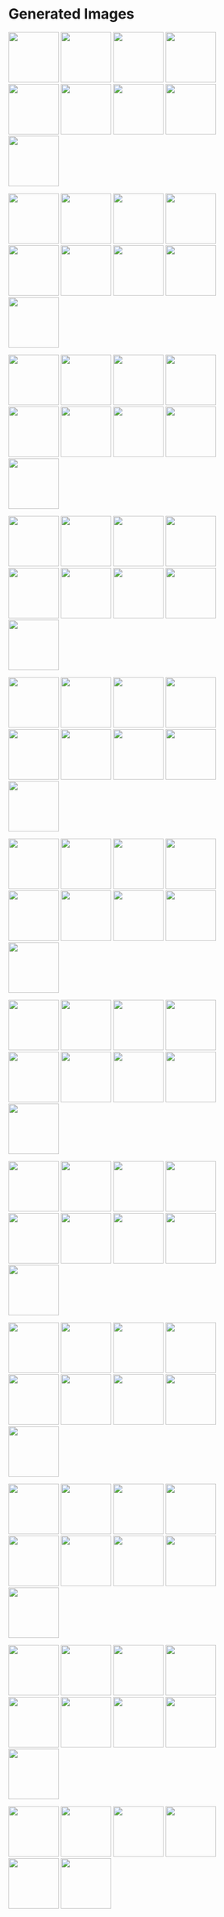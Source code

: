 # Generated Images



<img src="2025_10_15_01.webp" width="100"/> <img src="2025_10_15_02.webp" width="100"/> <img src="2025_10_15_03.webp" width="100"/> <img src="2025_10_15_04.webp" width="100"/> <img src="2025_10_15_05.webp" width="100"/> <img src="2025_10_15_06.webp" width="100"/> <img src="2025_10_15_07.webp" width="100"/> <img src="2025_10_15_08.webp" width="100"/> <img src="2025_10_15_09.webp" width="100"/>

<img src="2025_10_15_10.webp" width="100"/> <img src="2025_10_15_100.webp" width="100"/> <img src="2025_10_15_101.webp" width="100"/> <img src="2025_10_15_102.webp" width="100"/> <img src="2025_10_15_103.webp" width="100"/> <img src="2025_10_15_104.webp" width="100"/> <img src="2025_10_15_105.webp" width="100"/> <img src="2025_10_15_11.webp" width="100"/> <img src="2025_10_15_12.webp" width="100"/>

<img src="2025_10_15_13.webp" width="100"/> <img src="2025_10_15_14.webp" width="100"/> <img src="2025_10_15_15.webp" width="100"/> <img src="2025_10_15_16.webp" width="100"/> <img src="2025_10_15_17.webp" width="100"/> <img src="2025_10_15_18.webp" width="100"/> <img src="2025_10_15_19.webp" width="100"/> <img src="2025_10_15_20.webp" width="100"/> <img src="2025_10_15_21.webp" width="100"/>

<img src="2025_10_15_22.webp" width="100"/> <img src="2025_10_15_23.webp" width="100"/> <img src="2025_10_15_24.webp" width="100"/> <img src="2025_10_15_25.webp" width="100"/> <img src="2025_10_15_26.webp" width="100"/> <img src="2025_10_15_27.webp" width="100"/> <img src="2025_10_15_28.webp" width="100"/> <img src="2025_10_15_29.webp" width="100"/> <img src="2025_10_15_30.webp" width="100"/>

<img src="2025_10_15_31.webp" width="100"/> <img src="2025_10_15_32.webp" width="100"/> <img src="2025_10_15_33.webp" width="100"/> <img src="2025_10_15_34.webp" width="100"/> <img src="2025_10_15_35.webp" width="100"/> <img src="2025_10_15_36.webp" width="100"/> <img src="2025_10_15_37.webp" width="100"/> <img src="2025_10_15_38.webp" width="100"/> <img src="2025_10_15_39.webp" width="100"/>

<img src="2025_10_15_40.webp" width="100"/> <img src="2025_10_15_41.webp" width="100"/> <img src="2025_10_15_42.webp" width="100"/> <img src="2025_10_15_43.webp" width="100"/> <img src="2025_10_15_44.webp" width="100"/> <img src="2025_10_15_45.webp" width="100"/> <img src="2025_10_15_46.webp" width="100"/> <img src="2025_10_15_47.webp" width="100"/> <img src="2025_10_15_48.webp" width="100"/>

<img src="2025_10_15_49.webp" width="100"/> <img src="2025_10_15_50.webp" width="100"/> <img src="2025_10_15_51.webp" width="100"/> <img src="2025_10_15_52.webp" width="100"/> <img src="2025_10_15_53.webp" width="100"/> <img src="2025_10_15_54.webp" width="100"/> <img src="2025_10_15_55.webp" width="100"/> <img src="2025_10_15_56.webp" width="100"/> <img src="2025_10_15_57.webp" width="100"/>

<img src="2025_10_15_58.webp" width="100"/> <img src="2025_10_15_59.webp" width="100"/> <img src="2025_10_15_60.webp" width="100"/> <img src="2025_10_15_61.webp" width="100"/> <img src="2025_10_15_62.webp" width="100"/> <img src="2025_10_15_63.webp" width="100"/> <img src="2025_10_15_64.webp" width="100"/> <img src="2025_10_15_65.webp" width="100"/> <img src="2025_10_15_66.webp" width="100"/>

<img src="2025_10_15_67.webp" width="100"/> <img src="2025_10_15_68.webp" width="100"/> <img src="2025_10_15_69.webp" width="100"/> <img src="2025_10_15_70.webp" width="100"/> <img src="2025_10_15_71.webp" width="100"/> <img src="2025_10_15_72.webp" width="100"/> <img src="2025_10_15_73.webp" width="100"/> <img src="2025_10_15_74.webp" width="100"/> <img src="2025_10_15_75.webp" width="100"/>

<img src="2025_10_15_76.webp" width="100"/> <img src="2025_10_15_77.webp" width="100"/> <img src="2025_10_15_78.webp" width="100"/> <img src="2025_10_15_79.webp" width="100"/> <img src="2025_10_15_80.webp" width="100"/> <img src="2025_10_15_81.webp" width="100"/> <img src="2025_10_15_82.webp" width="100"/> <img src="2025_10_15_83.webp" width="100"/> <img src="2025_10_15_84.webp" width="100"/>

<img src="2025_10_15_85.webp" width="100"/> <img src="2025_10_15_86.webp" width="100"/> <img src="2025_10_15_87.webp" width="100"/> <img src="2025_10_15_88.webp" width="100"/> <img src="2025_10_15_89.webp" width="100"/> <img src="2025_10_15_90.webp" width="100"/> <img src="2025_10_15_91.webp" width="100"/> <img src="2025_10_15_92.webp" width="100"/> <img src="2025_10_15_93.webp" width="100"/>

<img src="2025_10_15_94.webp" width="100"/> <img src="2025_10_15_95.webp" width="100"/> <img src="2025_10_15_96.webp" width="100"/> <img src="2025_10_15_97.webp" width="100"/> <img src="2025_10_15_98.webp" width="100"/> <img src="2025_10_15_99.webp" width="100"/>